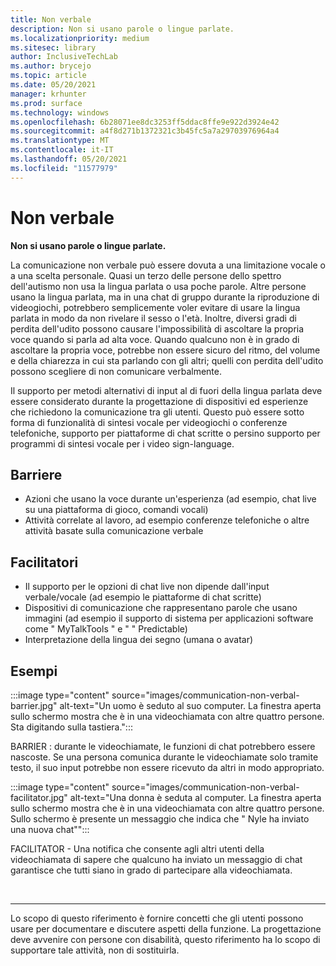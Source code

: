 ```yaml
---
title: Non verbale
description: Non si usano parole o lingue parlate.
ms.localizationpriority: medium
ms.sitesec: library
author: InclusiveTechLab
ms.author: brycejo
ms.topic: article
ms.date: 05/20/2021
manager: krhunter
ms.prod: surface
ms.technology: windows
ms.openlocfilehash: 6b28071ee8dc3253ff5ddac8ffe9e922d3924e42
ms.sourcegitcommit: a4f8d271b1372321c3b45fc5a7a29703976964a4
ms.translationtype: MT
ms.contentlocale: it-IT
ms.lasthandoff: 05/20/2021
ms.locfileid: "11577979"
---
```

# <a name="non-verbal"></a>Non verbale

**Non si usano parole o lingue parlate.**

La comunicazione non verbale può essere dovuta a una limitazione vocale o a una scelta personale. Quasi un terzo delle persone dello spettro dell'autismo non usa la lingua parlata o usa poche parole. Altre persone usano la lingua parlata, ma in una chat di gruppo durante la riproduzione di videogiochi, potrebbero semplicemente voler evitare di usare la lingua parlata in modo da non rivelare il sesso o l'età. Inoltre, diversi gradi di perdita dell'udito possono causare l'impossibilità di ascoltare la propria voce quando si parla ad alta voce. Quando qualcuno non è in grado di ascoltare la propria voce, potrebbe non essere sicuro del ritmo, del volume e della chiarezza in cui sta parlando con gli altri; quelli con perdita dell'udito possono scegliere di non comunicare verbalmente.

Il supporto per metodi alternativi di input al di fuori della lingua parlata deve essere considerato durante la progettazione di dispositivi ed esperienze che richiedono la comunicazione tra gli utenti. Questo può essere sotto forma di funzionalità di sintesi vocale per videogiochi o conferenze telefoniche, supporto per piattaforme di chat scritte o persino supporto per programmi di sintesi vocale per i video sign-language.

## <a name="barriers"></a>Barriere
* Azioni che usano la voce durante un'esperienza (ad esempio, chat live su una piattaforma di gioco, comandi vocali)
* Attività correlate al lavoro, ad esempio conferenze telefoniche o altre attività basate sulla comunicazione verbale

## <a name="facilitators"></a>Facilitatori
* Il supporto per le opzioni di chat live non dipende dall'input verbale/vocale (ad esempio le piattaforme di chat scritte)
* Dispositivi di comunicazione che rappresentano parole che usano immagini (ad esempio il supporto di sistema per applicazioni software come &quot; MyTalkTools &quot; e &quot; &quot; Predictable)
* Interpretazione della lingua dei segno (umana o avatar)

## <a name="examples"></a>Esempi

:::image type="content" source="images/communication-non-verbal-barrier.jpg" alt-text="Un uomo è seduto al suo computer. La finestra aperta sullo schermo mostra che è in una videochiamata con altre quattro persone. Sta digitando sulla tastiera.":::

BARRIER : durante le videochiamate, le funzioni di chat potrebbero essere nascoste. Se una persona comunica durante le videochiamate solo tramite testo, il suo input potrebbe non essere ricevuto da altri in modo appropriato. 

:::image type="content" source="images/communication-non-verbal-facilitator.jpg" alt-text="Una donna è seduta al computer. La finestra aperta sullo schermo mostra che è in una videochiamata con altre quattro persone. Sullo schermo è presente un messaggio che indica che &quot; Nyle ha inviato una nuova chat&quot;":::

FACILITATOR - Una notifica che consente agli altri utenti della videochiamata di sapere che qualcuno ha inviato un messaggio di chat garantisce che tutti siano in grado di partecipare alla videochiamata.

&nbsp;

[comment]: # (Piè di pagina)
___
Lo scopo di questo riferimento è fornire concetti che gli utenti possono usare per documentare e discutere aspetti della funzione. La progettazione deve avvenire con persone con disabilità, questo riferimento ha lo scopo di supportare tale attività, non di sostituirla. 